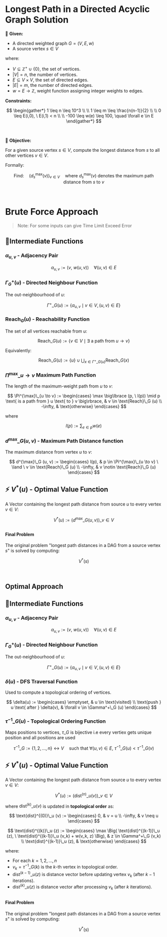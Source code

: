 # Longest Path in a Directed Acyclic Graph Solution

📝 **Given:**
- A directed weighted graph $G = (V, E, w)$
- A source vertex $s \in V$

where:
  -  $V \subseteq ℤ^+ \ \cup \ \lbrace 0 \rbrace$, the set of vertices.
  -  $|V| = n$, the number of vertices.
  -  $E \subseteq V \times V$, the set of directed edges.
  -  $|E| = m$, the number of directed edges.
  -  $w = E \to ℤ$, weight function assigning integer weights to edges.

**Constraints:**

$$
\begin{gather*}
1 \leq n \leq 10^3 \\
\\
1 \leq m \leq \frac{n(n-1)}{2} \\
\\
0 \leq E(i,0), \ E(i,1) < n \\
\\
-100 \leq w(e) \leq 100, \quad \forall e \in E
\end{gather*}
$$


<br>

🎯 **Objective:**

For a given source vertex $s \in V$, compute the longest distance from $s$ to all other vertices $v \in V$.

Formally:

$$
\text{Find:} \quad \Big( d^{\max}_s (v) \Big) _{v \in V} \quad \text{where} \ d^{\max}_s (v) \ \text{denotes the maximum path distance from} \ s \text{ to } v
$$

<br>

# Brute Force Approach
> Note: For some inputs can give Time Limit Exceed Error


## 🔹Intermediate Functions

### $\alpha_{u,v}$ - Adjacency Pair

$$
  \alpha_{u,v} := \Big(v, \ w(u,v) \Big) \quad \forall (u,v) \in E
$$

### $\Gamma^+_G (u)$ - Directed Neighbour Function
The out-neighbourhood of $u$:

$$
\Gamma^+\_G(u) := \big \lbrace \alpha_{u,v} \mid v \in V, (u,v) \in E \big \rbrace
$$

### $\text{Reach}_G (u)$ - Reachability Function
The set of all vertices reachable from $u$:

$$
\text{Reach}\_G (u) := \big \lbrace v \in V \mid \exists \text{ a path from } u \to v \big \rbrace
$$

Equivalently:

$$
\text{Reach}\_G (u) := \lbrace u \rbrace \cup \bigcup_{x \in \Gamma^+\_G (u)} \text{Reach}\_G (x)
$$

### $\Pi^{\max}\_{u \to v}$ Maximum Path Function
The length of the maximum-weight path from $u$ to $v$:

$$
\Pi^{\max}\_{u \to v} := 
\begin{cases}
\max \big\lbrace (p, \ l(p)) \mid p \text{ is a path from } u \text{ to } v \big\rbrace, & v \in \text{Reach}\_G (u) \\
-\infty, & \text{otherwise}
\end{cases}
$$

where

$$
l(p) := \sum_{e \in p} w(e)
$$

### $d^{\max}\_G (u,v)$ - Maximum Path Distance function
The maximum distance from vertex $u$ to $v$:

$$
d^{\max}\_G (u, v) := 
\begin{cases}
l(p), & p \in \Pi^{\max}\_{u \to v} \ \land \ v \in \text{Reach}\_G (u) \\
-\infty, & v \notin \text{Reach}\_G (u)
\end{cases}
$$

## ⚡ $V^* (u)$ - Optimal Value Function
A Vector containing the longest path distance from source $u$ to every vertex $v \in V$:

$$
  V^* (u) := \Big( d^{\max}\_G (u, v) \Big)\_{v \in V}
$$

##

#### Final Problem

The original problem "longest path distances in a DAG from a source vertex $s$" is solved by computing:

$$ 
  V^* (s)
$$

<br>

## Optimal Approach

## 🔹Intermediate Functions

### $\alpha_{u,v}$ - Adjacency Pair

$$
  \alpha_{u,v} := \Big(v, \ w(u,v) \Big) \quad \forall (u,v) \in E
$$

### $\Gamma^+_G (u)$ - Directed Neighbour Function
The out-neighbourhood of $u$:

$$
\Gamma^+\_G(u) := \big \lbrace \alpha_{u,v} \mid v \in V, (u,v) \in E \big \rbrace
$$

### $\delta(u)$ - DFS Traversal Function
Used to compute a topological ordering of vertices.

$$
\delta(u) :=
\begin{cases}
\emptyset, & u \in \text{visited} \\
\text{push } u \text{ after } \delta(v), & \forall v \in \Gamma^+\_G (u) 
\end{cases}
$$

### $\tau^{-1}\_G (u)$ - Topological Ordering Function
Maps positions to vertices, $\tau\_G$ is bijective i.e every vertiex gets unique position and all positions are used

$$
\tau^{-1}\_G := \lbrace 1,2,\dots,n \rbrace \longleftrightarrow V \quad
\text{such that } \forall (u,v) \in E, \ \tau^{-1}\_G (u) < \tau^{-1}\_G (v)
$$

## ⚡ $V^* (u)$ - Optimal Value Function
A Vector containing the longest path distance from source $u$ to every vertex $v \in V$:

$$
  V^* (u) := \Big( \text{dist}^{(n)}\_u (v) \Big)\_{v \in V}
$$

where $\text{dist}^{(k)}\_u (v)$ is updated in **topological order** as:

$$
\text{dist}^{(0)}\_u (v) :=
\begin{cases}
0, & v = u \\
-\infty, & v \neq u
\end{cases}
$$

$$
\text{dist}^{(k)}\_u (z) :=
\begin{cases}
\max \Big( \text{dist}^{(k-1)}\_u (z), \ \text{dist}^{(k-1)}\_u (v_k) + w(v_k, z) \Big), & z \in \Gamma^+\_G (v_k) \\
\text{dist}^{(k-1)}\_u (z), & \text{otherwise}
\end{cases}
$$

where:
- For each $k = 1,2,\dots,n$
- $v_k = \tau^{-1}\_G (k)$ is the $k$-th vertex in topological order.
- $\text{dist}^{(k-1)}\_u (z)$ is distance vector before updating vertex $v_k$ (after $k-1$ iterations).
- $\text{dist}^{(k)}\_u (z)$ is distance vector after processing $v_k$ (after $k$ iterations).

##

#### Final Problem

The original problem "longest path distances in a DAG from a source vertex $s$" is solved by computing:

$$ 
  V^* (s)
$$
